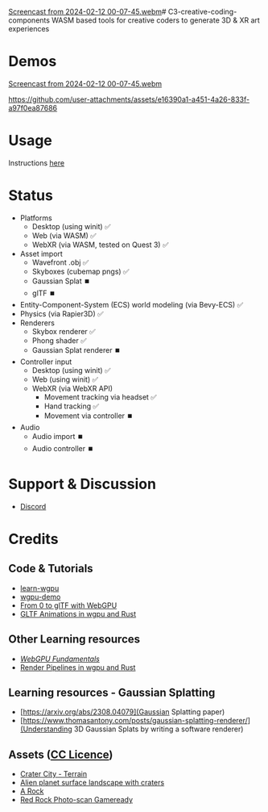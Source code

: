 [Screencast from 2024-02-12 00-07-45.webm](https://github.com/user-attachments/assets/d3a8e960-45e9-4eeb-8e6c-085fe92da927)# C3-creative-coding-components
WASM based tools for creative coders to generate 3D & XR art experiences

# Demos

[Screencast from 2024-02-12 00-07-45.webm](https://github.com/user-attachments/assets/31d4a53a-fae1-496b-b498-349ca85a34a1)



https://github.com/user-attachments/assets/e16390a1-a451-4a26-833f-a97f0ea87686






# Usage
Instructions [here](https://github.com/flexmachina/C3-creative-coding-components/tree/main/dev_dreamscape)

# Status
- Platforms
    - Desktop (using winit) ✅ 
    - Web (via WASM) ✅
    - WebXR (via WASM, tested on Quest 3) ✅
- Asset import
    - Wavefront .obj ✅
    - Skyboxes (cubemap pngs) ✅
    - Gaussian Splat ⏹️
    - glTF ⏹️
- Entity-Component-System (ECS) world modeling (via Bevy-ECS) ✅
- Physics (via Rapier3D) ✅
- Renderers
    - Skybox renderer ✅
    - Phong shader ✅
    - Gaussian Splat renderer ⏹️
- Controller input
    - Desktop (using winit) ✅
    - Web (using winit) ✅
    - WebXR (via WebXR API) 
        - Movement tracking via headset ✅
        - Hand tracking ✅
        - Movement via controller ⏹️
- Audio
    - Audio import ⏹️ 
    - Audio controller ⏹️

# Support & Discussion
- [Discord](https://discord.com/invite/u5jy7sMxB7)


# Credits 

## Code & Tutorials
- [learn-wgpu](https://sotrh.github.io/learn-wgpu/)
- [wgpu-demo](https://github.com/0xc0dec/wgpu-demo)
- [From 0 to glTF with WebGPU](https://www.willusher.io/graphics/2023/04/10/0-to-gltf-triangle)
- [GLTF Animations in wgpu and Rust](https://whoisryosuke.com/blog/2022/importing-gltf-with-wgpu-and-rust)

## Other Learning resources
- *[WebGPU Fundamentals](https://webgpufundamentals.org/)*
- [Render Pipelines in wgpu and Rust](https://whoisryosuke.com/blog/2022/render-pipelines-in-wgpu-and-rust)

## Learning resources - Gaussian Splatting
- [https://arxiv.org/abs/2308.04079](Gaussian Splatting paper)
- [https://www.thomasantony.com/posts/gaussian-splatting-renderer/](Understanding 3D Gaussian Splats by writing a software renderer)


## Assets ([CC Licence](https://creativecommons.org/licenses/by/4.0/))
- [Crater City - Terrain](https://sketchfab.com/3d-models/crater-city-terrain-0bdacc08da824abda64701698dd5cdd1)
- [Alien planet surface landscape with craters](https://sketchfab.com/3d-models/alien-planet-surface-landscape-with-craters-653797d4ae4749f4aa02c721d7d6596e)
- [A Rock](https://sketchfab.com/3d-models/a-rock-c49139dbab5e4c498c225b56cca30466)
- [Red Rock Photo-scan Gameready](https://sketchfab.com/3d-models/red-rock-photo-scan-gameready-66b9ecc1a1a14a2e8e7234e9363b7360)


